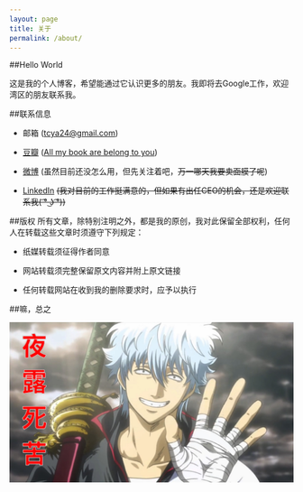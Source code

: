 ```yaml
---
layout: page
title: 关于
permalink: /about/
---
```


##Hello World

这是我的个人博客，希望能通过它认识更多的朋友。我即将去Google工作，欢迎湾区的朋友联系我。

##联系信息

* 邮箱 (<tcya24@gmail.com>)

* [豆瓣](https://www.douban.com/people/tcya/) ([All my book are belong to you](https://zh.wikipedia.org/zh-cn/All_your_base_are_belong_to_us))

* [微博](http://weibo.com/u/1423420791) (虽然目前还没怎么用，但先关注着吧，<s>万一哪天我要卖面膜了呢</s>)

* [LinkedIn](https://www.linkedin.com/in/xunmoyang) <s>(我对目前的工作挺满意的，但如果有出任CEO的机会，还是欢迎联系我( ͡° ͜ʖ ͡°))</s>

##版权
所有文章，除特别注明之外，都是我的原创，我对此保留全部权利，任何人在转载这些文章时须遵守下列规定：

* 纸媒转载须征得作者同意

* 网站转载须完整保留原文内容并附上原文链接

* 任何转载网站在收到我的删除要求时，应予以执行

##嘛，总之

![](/assets/images/夜露死苦.png)
